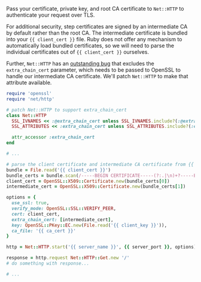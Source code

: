 Pass your certificate, private key, and root CA certificate to `Net::HTTP` to authenticate your request over TLS.

For additional security, step certificates are signed by an intermediate CA by default rather than the root CA. The intermediate certificate is bundled into your `{{ client_cert }}` file. Ruby does not offer any mechanism to automatically load bundled certificates, so we will need to parse the individual certificates out of `{{ client_cert }}` ourselves.

Further, `Net::HTTP` has an [outstanding bug](https://bugs.ruby-lang.org/issues/9758) that excludes the `extra_chain_cert` parameter, which needs to be passed to OpenSSL to handle our intermediate CA certificate. We'll patch `Net::HTTP` to make that attribute available.

```ruby
require 'openssl'
require 'net/http'

# patch Net::HTTP to support extra_chain_cert
class Net::HTTP
  SSL_IVNAMES << :@extra_chain_cert unless SSL_IVNAMES.include?(:@extra_chain_cert)
  SSL_ATTRIBUTES << :extra_chain_cert unless SSL_ATTRIBUTES.include?(:extra_chain_cert)

  attr_accessor :extra_chain_cert
end

# ...

# parse the client certificate and intermediate CA certificate from {{ client_cert }}
bundle = File.read('{{ client_cert }}')
bundle_certs = bundle.scan(/-----BEGIN CERTIFICATE-----(?:.|\n)+?-----END CERTIFICATE-----/)
client_cert = OpenSSL::X509::Certificate.new(bundle_certs[0])
intermediate_cert = OpenSSL::X509::Certificate.new(bundle_certs[1])

options = {
  use_ssl: true,
  verify_mode: OpenSSL::SSL::VERIFY_PEER,
  cert: client_cert,
  extra_chain_cert: [intermediate_cert],
  key: OpenSSL::PKey::EC.new(File.read('{{ client_key }}')),
  ca_file: '{{ ca_cert }}'
}

http = Net::HTTP.start('{{ server_name }}', {{ server_port }}, options)

response = http.request Net::HTTP::Get.new '/'
# do something with response...

# ...
```
